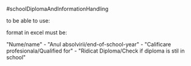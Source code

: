 #schoolDiplomaAndInformationHandling

to be able to use:

format in excel must be:

"Nume/name" - "Anul absolvirii/end-of-school-year" - "Calificare profesionala/Qualified for" - "Ridicat Diploma/Check if diploma is stil 
in school"
